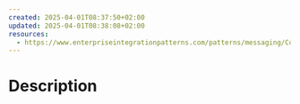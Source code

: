 ```yaml
---
created: 2025-04-01T08:37:50+02:00
updated: 2025-04-01T08:38:08+02:00
resources:
  - https://www.enterpriseintegrationpatterns.com/patterns/messaging/CompetingConsumers.html
---
```

# Description